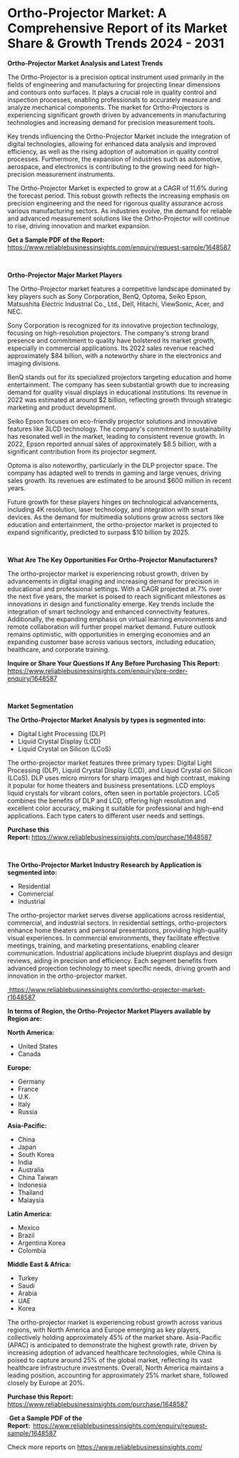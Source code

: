 <p><h1>Ortho-Projector Market: A Comprehensive Report of its Market Share & Growth Trends 2024 - 2031</h1></p><p><strong>Ortho-Projector Market Analysis and Latest Trends</strong></p>
<p><p>The Ortho-Projector is a precision optical instrument used primarily in the fields of engineering and manufacturing for projecting linear dimensions and contours onto surfaces. It plays a crucial role in quality control and inspection processes, enabling professionals to accurately measure and analyze mechanical components. The market for Ortho-Projectors is experiencing significant growth driven by advancements in manufacturing technologies and increasing demand for precision measurement tools.</p><p>Key trends influencing the Ortho-Projector Market include the integration of digital technologies, allowing for enhanced data analysis and improved efficiency, as well as the rising adoption of automation in quality control processes. Furthermore, the expansion of industries such as automotive, aerospace, and electronics is contributing to the growing need for high-precision measurement instruments.</p><p>The Ortho-Projector Market is expected to grow at a CAGR of 11.6% during the forecast period. This robust growth reflects the increasing emphasis on precision engineering and the need for rigorous quality assurance across various manufacturing sectors. As industries evolve, the demand for reliable and advanced measurement solutions like the Ortho-Projector will continue to rise, driving innovation and market expansion.</p></p>
<p><strong>Get a Sample PDF of the Report:&nbsp;</strong> <a href="https://www.reliablebusinessinsights.com/enquiry/request-sample/1648587?utm_campaign=112&utm_medium=2&utm_source=Github&utm_content=ia&utm_term=29122024&utm_id=ortho-projector">https://www.reliablebusinessinsights.com/enquiry/request-sample/1648587</a></p>
<p>&nbsp;</p>
<p><strong>Ortho-Projector Major Market Players</strong></p>
<p><p>The Ortho-Projector market features a competitive landscape dominated by key players such as Sony Corporation, BenQ, Optoma, Seiko Epson, Matsushita Electric Industrial Co., Ltd., Dell, Hitachi, ViewSonic, Acer, and NEC. </p><p>Sony Corporation is recognized for its innovative projection technology, focusing on high-resolution projectors. The company's strong brand presence and commitment to quality have bolstered its market growth, especially in commercial applications. Its 2022 sales revenue reached approximately $84 billion, with a noteworthy share in the electronics and imaging divisions.</p><p>BenQ stands out for its specialized projectors targeting education and home entertainment. The company has seen substantial growth due to increasing demand for quality visual displays in educational institutions. Its revenue in 2022 was estimated at around $2 billion, reflecting growth through strategic marketing and product development.</p><p>Seiko Epson focuses on eco-friendly projector solutions and innovative features like 3LCD technology. The company's commitment to sustainability has resonated well in the market, leading to consistent revenue growth. In 2022, Epson reported annual sales of approximately $8.5 billion, with a significant contribution from its projector segment.</p><p>Optoma is also noteworthy, particularly in the DLP projector space. The company has adapted well to trends in gaming and large venues, driving sales growth. Its revenues are estimated to be around $600 million in recent years.</p><p>Future growth for these players hinges on technological advancements, including 4K resolution, laser technology, and integration with smart devices. As the demand for multimedia solutions grow across sectors like education and entertainment, the ortho-projector market is projected to expand significantly, predicted to surpass $10 billion by 2025.</p></p>
<p>&nbsp;</p>
<p><strong>What Are The Key Opportunities For Ortho-Projector Manufacturers?</strong></p>
<p><p>The ortho-projector market is experiencing robust growth, driven by advancements in digital imaging and increasing demand for precision in educational and professional settings. With a CAGR projected at 7% over the next five years, the market is poised to reach significant milestones as innovations in design and functionality emerge. Key trends include the integration of smart technology and enhanced connectivity features. Additionally, the expanding emphasis on virtual learning environments and remote collaboration will further propel market demand. Future outlook remains optimistic, with opportunities in emerging economies and an expanding customer base across various sectors, including education, healthcare, and corporate training.</p></p>
<p><strong>Inquire or Share Your Questions If Any Before Purchasing This Report:</strong> <a href="https://www.reliablebusinessinsights.com/enquiry/pre-order-enquiry/1648587?utm_campaign=112&utm_medium=2&utm_source=Github&utm_content=ia&utm_term=29122024&utm_id=ortho-projector">https://www.reliablebusinessinsights.com/enquiry/pre-order-enquiry/1648587</a></p>
<p>&nbsp;</p>
<p><strong>Market Segmentation</strong></p>
<p><strong>The Ortho-Projector Market Analysis by types is segmented into:</strong></p>
<p><ul><li>Digital Light Processing (DLP)</li><li>Liquid Crystal Display (LCD)</li><li>Liquid Crystal on Silicon (LCoS)</li></ul></p>
<p><p>The ortho-projector market features three primary types: Digital Light Processing (DLP), Liquid Crystal Display (LCD), and Liquid Crystal on Silicon (LCoS). DLP uses micro mirrors for sharp images and high contrast, making it popular for home theaters and business presentations. LCD employs liquid crystals for vibrant colors, often seen in portable projectors. LCoS combines the benefits of DLP and LCD, offering high resolution and excellent color accuracy, making it suitable for professional and high-end applications. Each type caters to different user needs and settings.</p></p>
<p><strong>Purchase this Report:&nbsp;</strong><a href="https://www.reliablebusinessinsights.com/purchase/1648587?utm_campaign=112&utm_medium=2&utm_source=Github&utm_content=ia&utm_term=29122024&utm_id=ortho-projector">https://www.reliablebusinessinsights.com/purchase/1648587</a></p>
<p>&nbsp;</p>
<p><strong>The Ortho-Projector Market Industry Research by Application is segmented into:</strong></p>
<p><ul><li>Residential</li><li>Commercial</li><li>Industrial</li></ul></p>
<p><p>The ortho-projector market serves diverse applications across residential, commercial, and industrial sectors. In residential settings, ortho-projectors enhance home theaters and personal presentations, providing high-quality visual experiences. In commercial environments, they facilitate effective meetings, training, and marketing presentations, enabling clearer communication. Industrial applications include blueprint displays and design reviews, aiding in precision and efficiency. Each segment benefits from advanced projection technology to meet specific needs, driving growth and innovation in the ortho-projector market.</p></p>
<p><a href="https://www.reliablebusinessinsights.com/ortho-projector-market-r1648587?utm_campaign=112&utm_medium=2&utm_source=Github&utm_content=ia&utm_term=29122024&utm_id=ortho-projector">&nbsp;https://www.reliablebusinessinsights.com/ortho-projector-market-r1648587</a></p>
<p><strong>In terms of Region, the Ortho-Projector Market Players available by Region are:</strong></p>
<p>
    <p> <strong> North America: </strong>
        <ul>
            <li>United States</li>
            <li>Canada</li>
        </ul>
        </p> 
    <p> <strong> Europe: </strong>
        <ul>
            <li>Germany</li>
            <li>France</li>
            <li>U.K.</li>
            <li>Italy</li>
            <li>Russia</li>
        </ul>
        </p> 
    <p> <strong> Asia-Pacific: </strong>
        <ul>
            <li>China</li>
            <li>Japan</li>
            <li>South Korea</li>
            <li>India</li>
            <li>Australia</li>
            <li>China Taiwan</li>
            <li>Indonesia</li>
            <li>Thailand</li>
            <li>Malaysia</li>
        </ul>
        </p> 
    <p> <strong> Latin America: </strong>
        <ul>
            <li>Mexico</li>
            <li>Brazil</li>
            <li>Argentina Korea</li>
            <li>Colombia</li>
        </ul>
        </p> 
    <p> <strong> Middle East & Africa: </strong>
        <ul>
            <li>Turkey</li>
            <li>Saudi</li>
            <li>Arabia</li>
            <li>UAE</li>
            <li>Korea</li>
        </ul>
    </p>
    </p>
<p><p>The ortho-projector market is experiencing robust growth across various regions, with North America and Europe emerging as key players, collectively holding approximately 45% of the market share. Asia-Pacific (APAC) is anticipated to demonstrate the highest growth rate, driven by increasing adoption of advanced healthcare technologies, while China is poised to capture around 25% of the global market, reflecting its vast healthcare infrastructure investments. Overall, North America maintains a leading position, accounting for approximately 25% market share, followed closely by Europe at 20%.</p></p>
<p><strong>Purchase this Report: </strong><a href="https://www.reliablebusinessinsights.com/purchase/1648587?utm_campaign=112&utm_medium=2&utm_source=Github&utm_content=ia&utm_term=29122024&utm_id=ortho-projector">https://www.reliablebusinessinsights.com/purchase/1648587</a></p>
<p>&nbsp;<strong>Get a Sample PDF of the Report:&nbsp;&nbsp;</strong><a href="https://www.reliablebusinessinsights.com/enquiry/request-sample/1648587?utm_campaign=112&utm_medium=2&utm_source=Github&utm_content=ia&utm_term=29122024&utm_id=ortho-projector">https://www.reliablebusinessinsights.com/enquiry/request-sample/1648587</a></p>
<p><strong></strong></p>
<p>Check more reports on <a href="https://www.reliablebusinessinsights.com/?utm_campaign=112&utm_medium=2&utm_source=Github&utm_content=ia&utm_term=29122024&utm_id=ortho-projector">https://www.reliablebusinessinsights.com/</a></p>